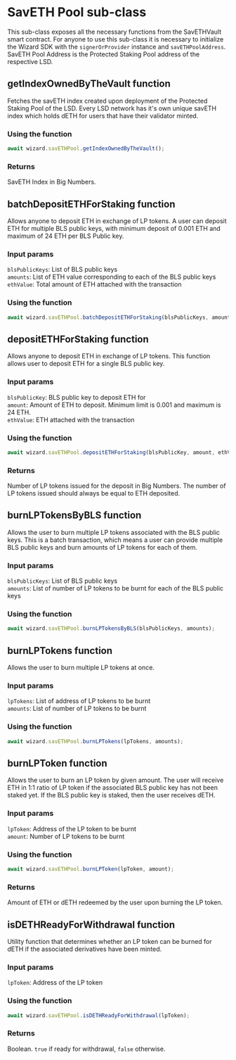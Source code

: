 # SavETH Pool sub-class
This sub-class exposes all the necessary functions from the SavETHVault smart contract. For anyone to use this sub-class it is necessary to initialize the Wizard SDK with the `signerOrProvider` instance and `savETHPoolAddress`. SavETH Pool Address is the Protected Staking Pool address of the respective LSD.  

## getIndexOwnedByTheVault function
Fetches the savETH index created upon deployment of the Protected Staking Pool of the LSD. Every LSD network has it's own unique savETH index which holds dETH for users that have their validator minted.  

### Using the function
```js
await wizard.savETHPool.getIndexOwnedByTheVault();
```

### Returns
SavETH Index in Big Numbers.  

## batchDepositETHForStaking function
Allows anyone to deposit ETH in exchange of LP tokens. A user can deposit ETH for multiple BLS public keys, with minimum deposit of 0.001 ETH and maximum of 24 ETH per BLS Public key.  

### Input params
`blsPublicKeys`: List of BLS public keys  
`amounts`: List of ETH value corresponding to each of the BLS public keys  
`ethValue`: Total amount of ETH attached with the transaction  

### Using the function
```js
await wizard.savETHPool.batchDepositETHForStaking(blsPublicKeys, amounts, ethValue);
```

## depositETHForStaking function
Allows anyone to deposit ETH in exchange of LP tokens. This function allows user to deposit ETH for a single BLS public key.  

### Input params
`blsPublicKey`: BLS public key to deposit ETH for  
`amount`: Amount of ETH to deposit. Minimum limit is 0.001 and maximum is 24 ETH.  
`ethValue`: ETH attached with the transaction  

### Using the function
```js
await wizard.savETHPool.depositETHForStaking(blsPublicKey, amount, ethValue);
```

### Returns
Number of LP tokens issued for the deposit in Big Numbers. The number of LP tokens issued should always be equal to ETH deposited.  

## burnLPTokensByBLS function
Allows the user to burn multiple LP tokens associated with the BLS public keys. This is a batch transaction, which means a user can provide multiple BLS public keys and burn amounts of LP tokens for each of them.  

### Input params
`blsPublicKeys`: List of BLS public keys  
`amounts`: List of number of LP tokens to be burnt for each of the BLS public keys  

### Using the function
```js
await wizard.savETHPool.burnLPTokensByBLS(blsPublicKeys, amounts);
```

## burnLPTokens function
Allows the user to burn multiple LP tokens at once.  

### Input params
`lpTokens`: List of address of LP tokens to be burnt  
`amounts`: List of number of LP tokens to be burnt  

### Using the function
```js
await wizard.savETHPool.burnLPTokens(lpTokens, amounts);
```

## burnLPToken function
Allows the user to burn an LP token by given amount. The user will receive ETH in 1:1 ratio of LP token if the associated BLS public key has not been staked yet. If the BLS public key is staked, then the user receives dETH.  

### Input params
`lpToken`: Address of the LP token to be burnt  
`amount`: Number of LP tokens to be burnt  

### Using the function
```js
await wizard.savETHPool.burnLPToken(lpToken, amount);
```

### Returns
Amount of ETH or dETH redeemed by the user upon burning the LP token.  

## isDETHReadyForWithdrawal function
Utility function that determines whether an LP token can be burned for dETH if the associated derivatives have been minted.  

### Input params
`lpToken`: Address of the LP token  

### Using the function
```js
await wizard.savETHPool.isDETHReadyForWithdrawal(lpToken);
```

### Returns
Boolean. `true` if ready for withdrawal, `false` otherwise.  
